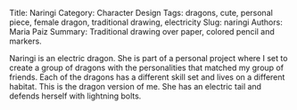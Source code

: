 Title: Naringi
Category: Character Design
Tags: dragons, cute, personal piece, female dragon, traditional drawing, electricity
Slug: naringi
Authors: Maria Paiz
Summary: Traditional drawing over paper, colored pencil and markers.

Naringi is an electric dragon. She is part of a personal project where I set to create a group of dragons with the personalities that matched my group of friends. Each of the dragons has a different skill set and lives on a different habitat. This is the dragon version of me. She has an electric tail and defends herself with lightning bolts.


